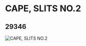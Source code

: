 # CAPE, SLITS NO.2
## 29346
![CAPE, SLITS NO.2](https://lc-www-live-s.legocdn.com/media/bricks/5/2/6173846.jpg)